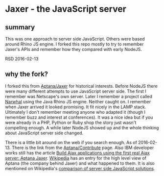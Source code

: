 # Jaxer - the JavaScript server

## summary

This was one approach to server side JavaScript. Others were based around Rhino JS engine. I forked this repo mostly to try to remember Jaxer's APIs and remember how they compared with early NodeJS.

RSD 2016-02-13

## why the fork?

I forked this from [Aptana/Jaxer](https://github.com/aptana/jaxer) for historical interests. Before NodeJS there were many different attempts to use JavaScript server side. The first I remember was Netscape's own server. Later I remember a project called [Narwhal](https://github.com/280north/narwhal)  using the Java Rhino JS engine.  Neither caught on. I remember when Jaxer arrived it looked promising. It fit nicely in the LAMP stack. Ultimately I don't remember meeting anyone who adapted it (though I remember buzz and interest at conferences). It was a nice idea but if you were already in a PHP, Python or Ruby shop the story just wasn't compelling enough.  A while later NodeJS showed up and the whole thinking about JavaScript server side changed.

There is a little bit around on the web if you search enough. As of 2016-02-13. There is the link from the [Aptana/Contribute](http://www.aptana.com/contribute.html) page. Also IBM developer works still has the article [Build Ajax applications using the first real Ajax server: Aptana Jaxer](http://www.ibm.com/developerworks/library/wa-aj-jaxer/).  [Wikipedia](https://en.wikipedia.org/wiki/Aptana#Aptana_Jaxer) has an entry for the high level view of Aptana (the company behind Jaxer) and what happened to them. It is also mentioned on Wikipedia's [comparison of server side JavaScript solutions](https://en.wikipedia.org/wiki/Comparison_of_server-side_JavaScript_solutions).


